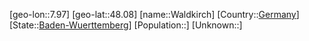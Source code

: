 ﻿---
location: [48.08,7.97]
type: City
tags:
- geo/City


SpocWebEntityId: 35412
isDeleted: false
confidential: public

---
[geo-lon::7.97]
[geo-lat::48.08]
[name::Waldkirch]
[Country::[Germany](geo/Continent/Europe/Germany.md)]
[State::[Baden-Wuerttemberg](geo/Continent/Europe/Germany/Baden-Wuerttemberg.md)]
[Population::]
[Unknown::]

